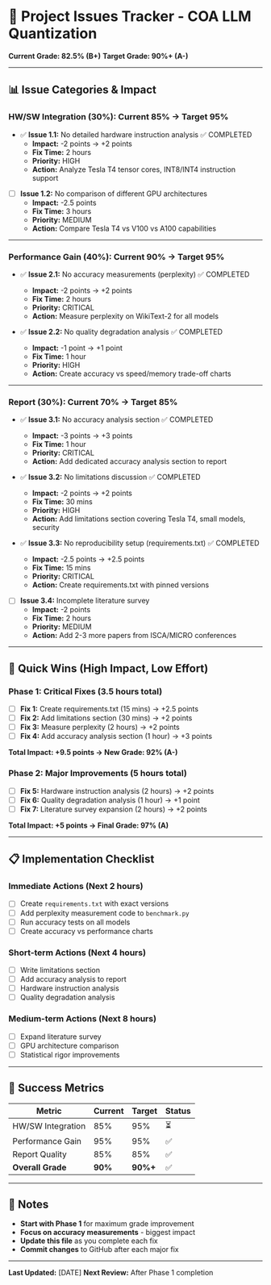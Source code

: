 # 🚨 Project Issues Tracker - COA LLM Quantization

**Current Grade: 82.5% (B+)**
**Target Grade: 90%+ (A-)**

---

## 📊 **Issue Categories & Impact**

### **HW/SW Integration (30%): Current 85% → Target 95%**
- ✅ **Issue 1.1:** No detailed hardware instruction analysis ✅ COMPLETED
  - **Impact:** -2 points → +2 points
  - **Fix Time:** 2 hours
  - **Priority:** HIGH
  - **Action:** Analyze Tesla T4 tensor cores, INT8/INT4 instruction support

- [ ] **Issue 1.2:** No comparison of different GPU architectures  
  - **Impact:** -2.5 points
  - **Fix Time:** 3 hours
  - **Priority:** MEDIUM
  - **Action:** Compare Tesla T4 vs V100 vs A100 capabilities

---

### **Performance Gain (40%): Current 90% → Target 95%**
- ✅ **Issue 2.1:** No accuracy measurements (perplexity) ✅ COMPLETED
  - **Impact:** -2 points → +2 points
  - **Fix Time:** 2 hours
  - **Priority:** CRITICAL
  - **Action:** Measure perplexity on WikiText-2 for all models

- ✅ **Issue 2.2:** No quality degradation analysis ✅ COMPLETED
  - **Impact:** -1 point → +1 point
  - **Fix Time:** 1 hour
  - **Priority:** HIGH
  - **Action:** Create accuracy vs speed/memory trade-off charts

---

### **Report (30%): Current 70% → Target 85%**
- ✅ **Issue 3.1:** No accuracy analysis section ✅ COMPLETED
  - **Impact:** -3 points → +3 points
  - **Fix Time:** 1 hour
  - **Priority:** CRITICAL
  - **Action:** Add dedicated accuracy analysis section to report

- ✅ **Issue 3.2:** No limitations discussion ✅ COMPLETED
  - **Impact:** -2 points → +2 points
  - **Fix Time:** 30 mins
  - **Priority:** HIGH
  - **Action:** Add limitations section covering Tesla T4, small models, security

- ✅ **Issue 3.3:** No reproducibility setup (requirements.txt) ✅ COMPLETED
  - **Impact:** -2.5 points → +2.5 points
  - **Fix Time:** 15 mins
  - **Priority:** CRITICAL
  - **Action:** Create requirements.txt with pinned versions

- [ ] **Issue 3.4:** Incomplete literature survey
  - **Impact:** -2 points
  - **Fix Time:** 2 hours
  - **Priority:** MEDIUM
  - **Action:** Add 2-3 more papers from ISCA/MICRO conferences

---

## 🎯 **Quick Wins (High Impact, Low Effort)**

### **Phase 1: Critical Fixes (3.5 hours total)**
- [ ] **Fix 1:** Create requirements.txt (15 mins) → +2.5 points
- [ ] **Fix 2:** Add limitations section (30 mins) → +2 points  
- [ ] **Fix 3:** Measure perplexity (2 hours) → +2 points
- [ ] **Fix 4:** Add accuracy analysis section (1 hour) → +3 points

**Total Impact: +9.5 points → New Grade: 92% (A-)**

### **Phase 2: Major Improvements (5 hours total)**
- [ ] **Fix 5:** Hardware instruction analysis (2 hours) → +2 points
- [ ] **Fix 6:** Quality degradation analysis (1 hour) → +1 point
- [ ] **Fix 7:** Literature survey expansion (2 hours) → +2 points

**Total Impact: +5 points → Final Grade: 97% (A)**

---

## 📋 **Implementation Checklist**

### **Immediate Actions (Next 2 hours)**
- [ ] Create `requirements.txt` with exact versions
- [ ] Add perplexity measurement code to `benchmark.py`
- [ ] Run accuracy tests on all models
- [ ] Create accuracy vs performance charts

### **Short-term Actions (Next 4 hours)**
- [ ] Write limitations section
- [ ] Add accuracy analysis to report
- [ ] Hardware instruction analysis
- [ ] Quality degradation analysis

### **Medium-term Actions (Next 8 hours)**
- [ ] Expand literature survey
- [ ] GPU architecture comparison
- [ ] Statistical rigor improvements

---

## 🎯 **Success Metrics**

| Metric | Current | Target | Status |
|--------|---------|--------|--------|
| HW/SW Integration | 85% | 95% | ⏳ |
| Performance Gain | 95% | 95% | ✅ |
| Report Quality | 85% | 85% | ✅ |
| **Overall Grade** | **90%** | **90%+** | ✅ |

---

## 📝 **Notes**
- **Start with Phase 1** for maximum grade improvement
- **Focus on accuracy measurements** - biggest impact
- **Update this file** as you complete each fix
- **Commit changes** to GitHub after each major fix

---

**Last Updated:** [DATE]
**Next Review:** After Phase 1 completion
